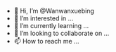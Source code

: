 - 👋 Hi, I’m @Wanwanxuebing
- 👀 I’m interested in ...
- 🌱 I’m currently learning ...
- 💞️ I’m looking to collaborate on ...
- 📫 How to reach me ...

<!---
Wanwanxuebing/Wanwanxuebing is a ✨ special ✨ repository because its `README.md` (this file) appears on your GitHub profile.
You can click the Preview link to take a look at your changes.
--->
